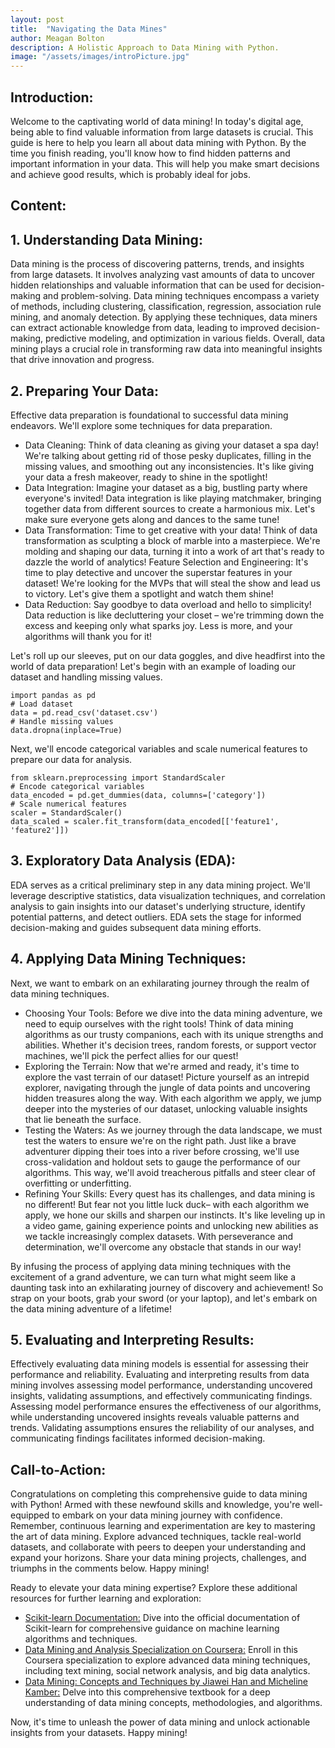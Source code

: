 ```yaml
---
layout: post
title:  "Navigating the Data Mines"
author: Meagan Bolton
description: A Holistic Approach to Data Mining with Python.
image: "/assets/images/introPicture.jpg"
---
```

## Introduction:
Welcome to the captivating world of data mining! In today's digital age, being able to find valuable information from
large datasets is crucial. This guide is here to help you learn all about data mining with Python. By the time you finish 
reading, you'll know how to find hidden patterns and important information in your data. This will help you make smart 
decisions and achieve good results, which is probably ideal for jobs.
## Content:

## 1. Understanding Data Mining:

Data mining is the process of discovering patterns, trends, and insights from large datasets. It involves analyzing vast 
amounts of data to uncover hidden relationships and valuable information that can be used for decision-making and 
problem-solving. Data mining techniques encompass a variety of methods, including clustering, classification, regression, 
association rule mining, and anomaly detection. By applying these techniques, data miners can extract actionable knowledge 
from data, leading to improved decision-making, predictive modeling, and optimization in various fields. Overall, data mining 
plays a crucial role in transforming raw data into meaningful insights that drive innovation and progress.

## 2. Preparing Your Data:
Effective data preparation is foundational to successful data mining endeavors. We'll explore some techniques for data preparation. 
* Data Cleaning:
Think of data cleaning as giving your dataset a spa day! We're talking about getting rid of those pesky duplicates, 
filling in the missing values, and smoothing out any inconsistencies. It's like giving your data a fresh makeover, ready 
to shine in the spotlight!
* Data Integration:
Imagine your dataset as a big, bustling party where everyone's invited! Data integration is like playing matchmaker, 
bringing together data from different sources to create a harmonious mix. Let's make sure everyone gets along and dances to 
the same tune!
* Data Transformation:
Time to get creative with your data! Think of data transformation as sculpting a block of marble into a masterpiece. 
We're molding and shaping our data, turning it into a work of art that's ready to dazzle the world of analytics!
Feature Selection and Engineering:
It's time to play detective and uncover the superstar features in your dataset! We're looking for the MVPs that 
will steal the show and lead us to victory. Let's give them a spotlight and watch them shine!
* Data Reduction:
Say goodbye to data overload and hello to simplicity! Data reduction is like decluttering your closet – we're trimming 
down the excess and keeping only what sparks joy. Less is more, and your algorithms will thank you for it!

Let's roll up our sleeves, put on our data 
goggles, and dive headfirst into the world of data preparation!
 Let's begin with an example of loading our dataset and handling missing values.
 ```{python}
import pandas as pd
# Load dataset
data = pd.read_csv('dataset.csv')
# Handle missing values
data.dropna(inplace=True)
```
Next, we'll encode categorical variables and scale numerical features to prepare our data for analysis.
 ```{python}
from sklearn.preprocessing import StandardScaler
# Encode categorical variables
data_encoded = pd.get_dummies(data, columns=['category'])
# Scale numerical features
scaler = StandardScaler()
data_scaled = scaler.fit_transform(data_encoded[['feature1', 'feature2']])
```

## 3. Exploratory Data Analysis (EDA):
EDA serves as a critical preliminary step in any data mining project. We'll leverage descriptive statistics, data 
visualization techniques, and correlation analysis to gain insights into our dataset's underlying structure, identify 
potential patterns, and detect outliers. EDA sets the stage for informed decision-making and guides subsequent data mining 
efforts.

## 4. Applying Data Mining Techniques:
Next, we want to embark on an exhilarating journey through the realm of data mining techniques.
* Choosing Your Tools:
Before we dive into the data mining adventure, we need to equip ourselves with the right tools! Think of data mining 
algorithms as our trusty companions, each with its unique strengths and abilities. Whether it's decision trees, random 
forests, or support vector machines, we'll pick the perfect allies for our quest!
* Exploring the Terrain:
Now that we're armed and ready, it's time to explore the vast terrain of our dataset! Picture yourself as an intrepid 
explorer, navigating through the jungle of data points and uncovering hidden treasures along the way. With each algorithm 
we apply, we jump deeper into the mysteries of our dataset, unlocking valuable insights that lie beneath the surface.
* Testing the Waters:
As we journey through the data landscape, we must test the waters to ensure we're on the right path. Just like a brave 
adventurer dipping their toes into a river before crossing, we'll use cross-validation and holdout sets to gauge the 
performance of our algorithms. This way, we'll avoid treacherous pitfalls and steer clear of overfitting or underfitting.
* Refining Your Skills:
Every quest has its challenges, and data mining is no different! But fear not you little luck duck– with each algorithm we
apply, we hone our skills and sharpen our instincts. It's like leveling up in a video game, gaining experience points
and unlocking new abilities as we tackle increasingly complex datasets. With perseverance and determination, we'll overcome
any obstacle that stands in our way!

By infusing the process of applying data mining techniques with the excitement of a grand adventure, we can turn what might 
seem like a daunting task into an exhilarating journey of discovery and achievement! So strap on your boots, grab your 
sword (or your laptop), and let's embark on the data mining adventure of a lifetime!

## 5. Evaluating and Interpreting Results:
Effectively evaluating data mining models is essential for assessing their performance and reliability. Evaluating and 
interpreting results from data mining involves assessing model performance, understanding uncovered insights, validating 
assumptions, and effectively communicating findings. Assessing model performance ensures the effectiveness of our 
algorithms, while understanding uncovered insights reveals valuable patterns and trends. Validating assumptions ensures 
the reliability of our analyses, and communicating findings facilitates informed decision-making.

## Call-to-Action:
Congratulations on completing this comprehensive guide to data mining with Python! Armed with these newfound skills and 
knowledge, you're well-equipped to embark on your data mining journey with confidence. Remember, continuous learning and 
experimentation are key to mastering the art of data mining. Explore advanced techniques, tackle real-world datasets, and 
collaborate with peers to deepen your understanding and expand your horizons. Share your data mining projects, challenges, and 
triumphs in the comments below. Happy mining!

Ready to elevate your data mining expertise? Explore these additional resources for further learning and exploration:

* <a href="https://devdocs.io/scikit_learn-sklearn/" target="_blank">Scikit-learn Documentation:</a> Dive into the official documentation of Scikit-learn for comprehensive guidance on machine learning algorithms and techniques.
* <a href="https://www.coursera.org/specializations/data-mining" target="_blank">Data Mining and Analysis Specialization on Coursera:</a> Enroll in this Coursera specialization to explore advanced data mining techniques, including text mining, social network analysis, and big data analytics.
* <a href="https://github.com/chmx0929/UIUCclasses/blob/master/512DataMiningPrinciples/Data%20Mining%20-%20Concepts%20and%20Techniques%20%5B3rd%20ed.%5D%20-%20Jiawei%20Han%2C%20Micheline%20Kamber%2C%20Jian%20Pei.pdf" target="_blank">Data Mining: Concepts and Techniques by Jiawei Han and Micheline Kamber:</a> Delve into this comprehensive textbook for a deep understanding of data mining concepts, methodologies, and algorithms.

Now, it's time to unleash the power of data mining and unlock actionable insights from your datasets. Happy mining!
